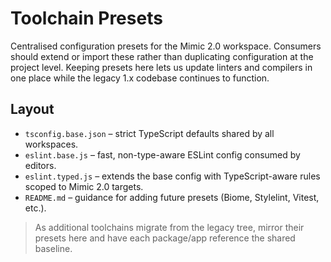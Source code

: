 # Toolchain Presets

Centralised configuration presets for the Mimic 2.0 workspace. Consumers should extend or import
these rather than duplicating configuration at the project level. Keeping presets here lets us update
linters and compilers in one place while the legacy 1.x codebase continues to function.

## Layout

- `tsconfig.base.json` – strict TypeScript defaults shared by all workspaces.
- `eslint.base.js` – fast, non-type-aware ESLint config consumed by editors.
- `eslint.typed.js` – extends the base config with TypeScript-aware rules scoped to Mimic 2.0 targets.
- `README.md` – guidance for adding future presets (Biome, Stylelint, Vitest, etc.).

> As additional toolchains migrate from the legacy tree, mirror their presets here and have each
> package/app reference the shared baseline.

